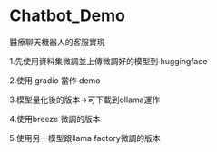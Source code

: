 # Chatbot_Demo

醫療聊天機器人的客服實現

1.先使用資料集微調並上傳微調好的模型到 huggingface

2.使用 gradio 當作 demo

3.模型量化後的版本->可下載到ollama運作

4.使用breeze 微調的版本

5.使用另一模型跟llama factory微調的版本
